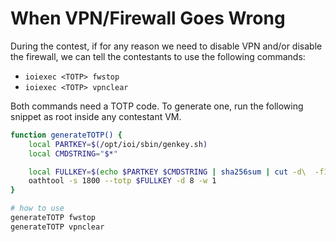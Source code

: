 # When VPN/Firewall Goes Wrong

During the contest, if for any reason we need to disable VPN and/or disable the firewall, we can tell the contestants to use the following commands:

* `ioiexec <TOTP> fwstop`
* `ioiexec <TOTP> vpnclear`

Both commands need a TOTP code. To generate one, run the following snippet as root inside any contestant VM.

```bash
function generateTOTP() {
    local PARTKEY=$(/opt/ioi/sbin/genkey.sh)
    local CMDSTRING="$*"

    local FULLKEY=$(echo $PARTKEY $CMDSTRING | sha256sum | cut -d\  -f1)
    oathtool -s 1800 --totp $FULLKEY -d 8 -w 1
}

# how to use
generateTOTP fwstop
generateTOTP vpnclear
```
